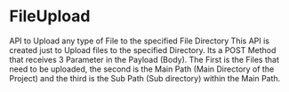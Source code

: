 # FileUpload
API to Upload any type of File to the specified File Directory
This API is created just to Upload files to the specified Directory.
Its a POST Method that receives 3 Parameter in the Payload (Body). 
The First is the Files that need to be uploaded, 
the second is the Main Path (Main Directory of the Project) and 
the third is the Sub Path (Sub directory) within the Main Path.
